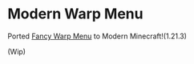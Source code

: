 # Modern Warp Menu

Ported [Fancy Warp Menu](https://github.com/ILikePlayingGames/FancyWarpMenu) to Modern Minecraft!(1.21.3)

(Wip)